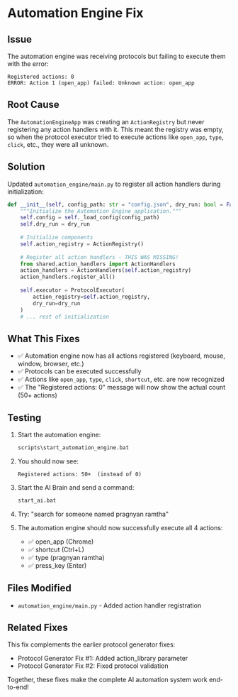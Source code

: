 # Automation Engine Fix

## Issue
The automation engine was receiving protocols but failing to execute them with the error:
```
Registered actions: 0
ERROR: Action 1 (open_app) failed: Unknown action: open_app
```

## Root Cause
The `AutomationEngineApp` was creating an `ActionRegistry` but never registering any action handlers with it. This meant the registry was empty, so when the protocol executor tried to execute actions like `open_app`, `type`, `click`, etc., they were all unknown.

## Solution
Updated `automation_engine/main.py` to register all action handlers during initialization:

```python
def __init__(self, config_path: str = "config.json", dry_run: bool = False):
    """Initialize the Automation Engine application."""
    self.config = self._load_config(config_path)
    self.dry_run = dry_run
    
    # Initialize components
    self.action_registry = ActionRegistry()
    
    # Register all action handlers - THIS WAS MISSING!
    from shared.action_handlers import ActionHandlers
    action_handlers = ActionHandlers(self.action_registry)
    action_handlers.register_all()
    
    self.executor = ProtocolExecutor(
        action_registry=self.action_registry,
        dry_run=dry_run
    )
    # ... rest of initialization
```

## What This Fixes
- ✅ Automation engine now has all actions registered (keyboard, mouse, window, browser, etc.)
- ✅ Protocols can be executed successfully
- ✅ Actions like `open_app`, `type`, `click`, `shortcut`, etc. are now recognized
- ✅ The "Registered actions: 0" message will now show the actual count (50+ actions)

## Testing
1. Start the automation engine:
   ```bash
   scripts\start_automation_engine.bat
   ```

2. You should now see:
   ```
   Registered actions: 50+  (instead of 0)
   ```

3. Start the AI Brain and send a command:
   ```bash
   start_ai.bat
   ```
   
4. Try: "search for someone named pragnyan ramtha"

5. The automation engine should now successfully execute all 4 actions:
   - ✅ open_app (Chrome)
   - ✅ shortcut (Ctrl+L)
   - ✅ type (pragnyan ramtha)
   - ✅ press_key (Enter)

## Files Modified
- `automation_engine/main.py` - Added action handler registration

## Related Fixes
This fix complements the earlier protocol generator fixes:
- Protocol Generator Fix #1: Added action_library parameter
- Protocol Generator Fix #2: Fixed protocol validation

Together, these fixes make the complete AI automation system work end-to-end!
